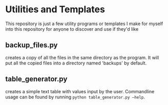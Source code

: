 # Utilities and Templates
This repository is just a few utility programs or templates I make for myself into this repository for anyone to discover and use if they'd like

## backup_files.py
creates a copy of all the files in the same directory as the program. It will put all the copied files into a directory named 'backups' by default.

## table_generator.py
creates a simple text table with values input by the user. Commandline usage can be found by running `python table_generator.py —help`. 